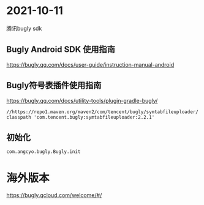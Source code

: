 # 2021-10-11

腾讯bugly sdk

## Bugly Android SDK 使用指南

https://bugly.qq.com/docs/user-guide/instruction-manual-android

## Bugly符号表插件使用指南

https://bugly.qq.com/docs/utility-tools/plugin-gradle-bugly/

```
//https://repo1.maven.org/maven2/com/tencent/bugly/symtabfileuploader/
classpath 'com.tencent.bugly:symtabfileuploader:2.2.1'
```

## 初始化

```
com.angcyo.bugly.Bugly.init
```

# 海外版本

https://bugly.qcloud.com/welcome/#/